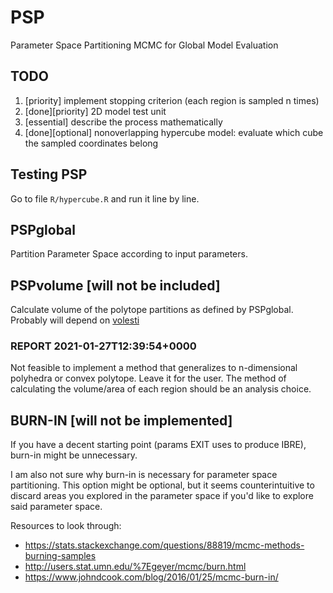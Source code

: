 # PSP

Parameter Space Partitioning MCMC for Global Model Evaluation

## TODO

1. [priority] implement stopping criterion (each region is sampled n times)
2. [done][priority] 2D model test unit
3. [essential] describe the process mathematically
4. [done][optional] nonoverlapping hypercube model: evaluate which cube the sampled coordinates belong

## Testing PSP

Go to file `R/hypercube.R` and run it line by line.

## PSPglobal

Partition Parameter Space according to input parameters.

## PSPvolume [will not be included]

Calculate volume of the polytope partitions as defined by PSPglobal.
Probably will depend on [volesti](https://cran.r-project.org/web/packages/volesti/index.html)

### REPORT 2021-01-27T12:39:54+0000

Not feasible to implement a method that generalizes to n-dimensional polyhedra
or convex polytope. Leave it for the user. The method of calculating the
volume/area of each region should be an analysis choice.

## BURN-IN [will not be implemented]

If you have a decent starting point (params EXIT uses to produce IBRE),
burn-in might be unnecessary.

I am also not sure why burn-in is necessary for parameter space partitioning.
This option might be optional, but it seems counterintuitive to discard areas
you explored in the parameter space if you'd like to explore said parameter
space.

Resources to look through:
* https://stats.stackexchange.com/questions/88819/mcmc-methods-burning-samples
* http://users.stat.umn.edu/%7Egeyer/mcmc/burn.html
* https://www.johndcook.com/blog/2016/01/25/mcmc-burn-in/
